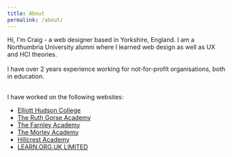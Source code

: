 ```yaml
---
title: About
permalink: /about/
---
```


Hi, I'm Craig - a web designer based in Yorkshire, England. I am a Northumbria University alumni where I learned web design as well as UX and HCI theories.<br><br />
I have over 2 years experience working for not-for-profit organisations, both in education.<br><br />


I have worked on the following websites:<br>
<ul>
<li><a title="Elliott Hudson College" target="_blank" href="http://www.elliotthudsoncollege.co.uk">Elliott Hudson College</a></li>
<li><a title="The Ruth Gorse Academy" target="_blank" href="http://www.ruthgorse.leeds.sch.uk">The Ruth Gorse Academy</a></li>
<li><a title="The Farnley Academy" target="_blank" href="http://www.farnley.leeds.sch.uk">The Farnley Academy</a></li>
<li><a title="The Morley Academy" target="_blank" href="http://www.morley.leeds.sch.uk">The Morley Academy</a></li>
<li><a title="Hillcrest Academy" target="_blank" href="http://www.hillcrest.leeds.sch.uk">Hillcrest Academy</a></li>
<li><a title="LEARN.ORG.UK LIMITED" target="_blank" href="http://www.2learn.org.uk">LEARN.ORG.UK LIMITED</a></li>
</ul>
